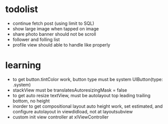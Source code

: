 #  todolist

- continue fetch post (using limit to SQL)
- show large image when tapped on image
- share photo banner should not be scroll
- follower and folling list
- profile view should able to handle like properly



#  learning
- to get button.tintColor work, button type must be system UIButton(type: .system)
- stackView must be translatesAutoresizingMask = false
- to get auto resize textView, must be autolayout top leading trailing bottom, no height
- inorder to get compositional layout auto height work, set estimated, and configure autolayout in viewdidload, not at layoutsubview
- custom init view controller at xlViewController 
